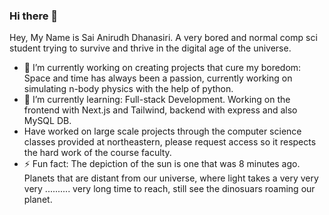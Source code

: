 ### Hi there 👋

Hey, My Name is Sai Anirudh Dhanasiri. A very bored and normal comp sci student trying to survive and thrive in the digital age of the universe. 

- 🔭 I’m currently working on creating projects that cure my boredom: Space and time has always been a passion, currently working on simulating n-body physics with the help of python.
- 🌱 I’m currently learning: Full-stack Development. Working on the frontend with Next.js and Tailwind, backend with express and also MySQL DB. 
- Have worked on large scale projects through the computer science classes provided at northeastern, please request access so it respects the hard work of the course faculty. 
- ⚡ Fun fact: The depiction of the sun is one that was 8 minutes ago. Planets that are distant from our universe, where light takes a very very very .......... very long time to reach, still see the dinosuars roaming our planet. 

